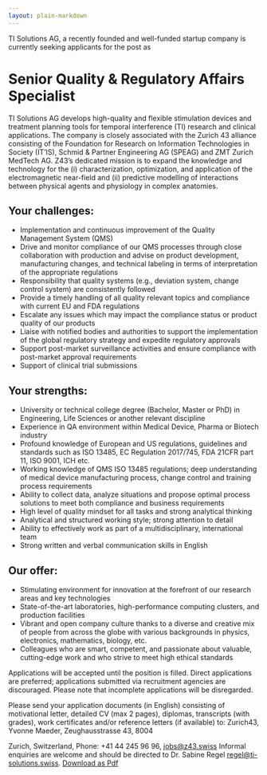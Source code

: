 ```yaml
---
layout: plain-markdown
---
```


TI Solutions AG, a recently founded and well-funded startup company is currently seeking applicants for the post as

# Senior Quality & Regulatory Affairs Specialist

TI Solutions AG develops high-quality and flexible stimulation devices and treatment planning tools for temporal interference (TI) research and clinical applications. The company is closely associated with the Zurich 43 alliance consisting of the Foundation for Research on Information Technologies in Society (IT’IS), Schmid & Partner Engineering AG (SPEAG) and ZMT Zurich MedTech AG. Z43’s dedicated mission is to expand the knowledge and technology for the (i) characterization, optimization, and application of the electromagnetic near-field and (ii) predictive modelling of interactions between physical agents and physiology in complex anatomies.

## Your challenges:

* Implementation and continuous improvement of the Quality Management System (QMS)
* Drive and monitor compliance of our QMS processes through close collaboration with production and advise on product development, manufacturing changes, and technical labeling in terms of interpretation of the appropriate regulations
* Responsibility that quality systems (e.g., deviation system, change control system) are consistently followed
* Provide a timely handling of all quality relevant topics and compliance with current EU and FDA regulations 
* Escalate any issues which may impact the compliance status or product quality of our products
* Liaise with notified bodies and authorities to support the implementation of the global regulatory strategy and expedite regulatory approvals
* Support post-market surveillance activities and ensure compliance with post-market approval requirements
* Support of clinical trial submissions

## Your strengths:

* University or technical college degree (Bachelor, Master or PhD) in Engineering, Life Sciences or another relevant discipline
* Experience in QA environment within Medical Device, Pharma or Biotech industry 
* Profound knowledge of European and US regulations, guidelines and standards such as ISO 13485, EC Regulation 2017/745, FDA 21CFR part 11, ISO 9001, ICH etc.
* Working knowledge of QMS ISO 13485 regulations; deep understanding of medical device manufacturing process, change control and training process requirements
* Ability to collect data, analyze situations and propose optimal process solutions to meet both compliance and business requirements
* High level of quality mindset for all tasks and strong analytical thinking
* Analytical and structured working style; strong attention to detail
* Ability to effectively work as part of a multidisciplinary, international team
* Strong written and verbal communication skills in English

## Our offer:

* Stimulating environment for innovation at the forefront of our research areas and key technologies 
* State-of-the-art laboratories, high-performance computing clusters, and production facilities
* Vibrant and open company culture thanks to a diverse and creative mix of people from across the globe with various backgrounds in physics, electronics, mathematics, biology, etc.
* Colleagues who are smart, competent, and passionate about valuable, cutting-edge work and who strive to meet high ethical standards

Applications will be accepted until the position is filled. Direct applications are preferred; applications submitted via recruitment agencies are discouraged. Please note that incomplete applications will be disregarded.

Please send your application documents (in English) consisting of motivational letter, detailed CV (max 2 pages), diplomas, transcripts (with grades), work certificates and/or reference letters (if available) to: Zurich43, Yvonne Maeder, Zeughausstrasse 43, 8004 

Zurich, Switzerland, Phone: +41 44 245 96 96, <jobs@z43.swiss>
Informal enquiries are welcome and should be directed to Dr. Sabine Regel <regel@ti-solutions.swiss>.
[Download as Pdf](https://ti-solutions-web.github.io/assets/pdfs/JobAd_Sen_Qual_Reg_Affairs_Specialist.pdf)
